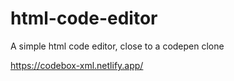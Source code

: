 # html-code-editor
A simple html code editor, close to a codepen clone

https://codebox-xml.netlify.app/
